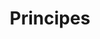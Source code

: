 ---
layout: redirect.njk
hideInSitemap: true
tags: level1
key: principles_fr
title: Principes
alternativetitle: Principes de l'expérience utilisateur des CFF.
redirect: /fr/principles/ux-principles/overview/
parent: fr
order: 1
---
